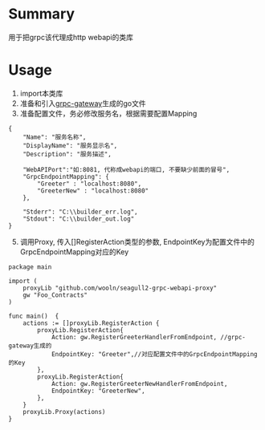 # Summary
用于把grpc该代理成http webapi的类库

# Usage

1. import本类库
2. 准备和引入[grpc-gateway](https://github.com/grpc-ecosystem/grpc-gateway/)生成的go文件
3. 准备配置文件，务必修改服务名，根据需要配置Mapping
```
{
	"Name": "服务名称",
	"DisplayName": "服务显示名",
	"Description": "服务描述",
	
    "WebAPIPort":"如:8081, 代称成webapi的端口, 不要缺少前面的冒号",
	"GrpcEndpointMapping": {
		"Greeter" : "localhost:8080",
		"GreeterNew" : "localhost:8080"
	},
	
	"Stderr": "C:\\builder_err.log",
	"Stdout": "C:\\builder_out.log"
}
```
5. 调用Proxy, 传入[]RegisterAction类型的参数, EndpointKey为配置文件中的GrpcEndpointMapping对应的Key
```
package main

import (	
	proxyLib "github.com/wooln/seagull2-grpc-webapi-proxy"
	gw "Foo_Contracts"
)

func main()  {
	actions := []proxyLib.RegisterAction {
		proxyLib.RegisterAction{
			Action: gw.RegisterGreeterHandlerFromEndpoint, //grpc-gateway生成的
			EndpointKey: "Greeter",//对应配置文件中的GrpcEndpointMapping的Key
		},		
		proxyLib.RegisterAction{
			Action: gw.RegisterGreeterNewHandlerFromEndpoint,
			EndpointKey: "GreeterNew",
		},		
	}
	proxyLib.Proxy(actions)
}
```
